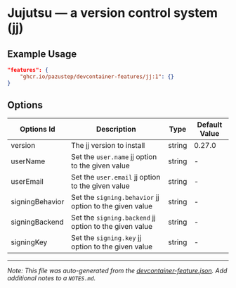 
# Jujutsu — a version control system (jj)



## Example Usage

```json
"features": {
    "ghcr.io/pazustep/devcontainer-features/jj:1": {}
}
```

## Options

| Options Id | Description | Type | Default Value |
|-----|-----|-----|-----|
| version | The jj version to install | string | 0.27.0 |
| userName | Set the `user.name` jj option to the given value | string | - |
| userEmail | Set the `user.email` jj option to the given value | string | - |
| signingBehavior | Set the `signing.behavior` jj option to the given value | string | - |
| signingBackend | Set the `signing.backend` jj option to the given value | string | - |
| signingKey | Set the `signing.key` jj option to the given value | string | - |



---

_Note: This file was auto-generated from the [devcontainer-feature.json](https://github.com/pazustep/devcontainer-features/blob/main/src/jj/devcontainer-feature.json).  Add additional notes to a `NOTES.md`._

